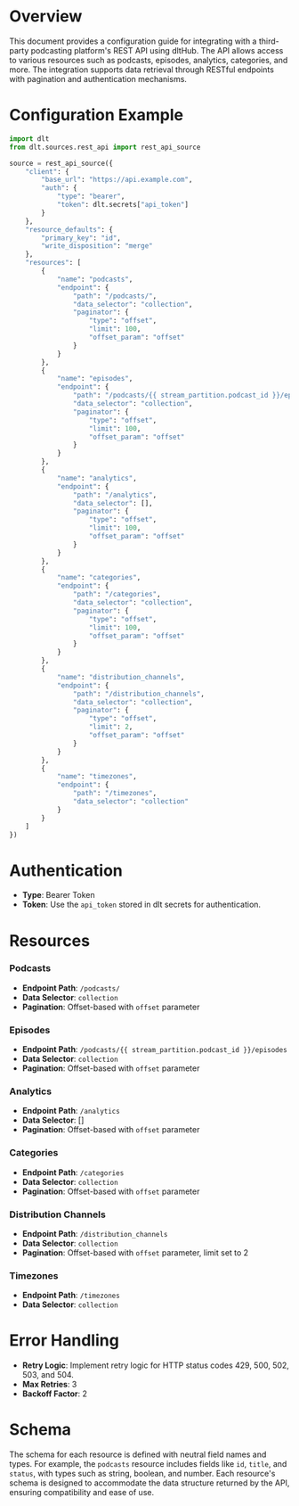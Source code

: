 # Overview

This document provides a configuration guide for integrating with a third-party podcasting platform's REST API using dltHub. The API allows access to various resources such as podcasts, episodes, analytics, categories, and more. The integration supports data retrieval through RESTful endpoints with pagination and authentication mechanisms.

# Configuration Example

```python
import dlt
from dlt.sources.rest_api import rest_api_source

source = rest_api_source({
    "client": {
        "base_url": "https://api.example.com",
        "auth": {
            "type": "bearer",
            "token": dlt.secrets["api_token"]
        }
    },
    "resource_defaults": {
        "primary_key": "id",
        "write_disposition": "merge"
    },
    "resources": [
        {
            "name": "podcasts",
            "endpoint": {
                "path": "/podcasts/",
                "data_selector": "collection",
                "paginator": {
                    "type": "offset",
                    "limit": 100,
                    "offset_param": "offset"
                }
            }
        },
        {
            "name": "episodes",
            "endpoint": {
                "path": "/podcasts/{{ stream_partition.podcast_id }}/episodes",
                "data_selector": "collection",
                "paginator": {
                    "type": "offset",
                    "limit": 100,
                    "offset_param": "offset"
                }
            }
        },
        {
            "name": "analytics",
            "endpoint": {
                "path": "/analytics",
                "data_selector": [],
                "paginator": {
                    "type": "offset",
                    "limit": 100,
                    "offset_param": "offset"
                }
            }
        },
        {
            "name": "categories",
            "endpoint": {
                "path": "/categories",
                "data_selector": "collection",
                "paginator": {
                    "type": "offset",
                    "limit": 100,
                    "offset_param": "offset"
                }
            }
        },
        {
            "name": "distribution_channels",
            "endpoint": {
                "path": "/distribution_channels",
                "data_selector": "collection",
                "paginator": {
                    "type": "offset",
                    "limit": 2,
                    "offset_param": "offset"
                }
            }
        },
        {
            "name": "timezones",
            "endpoint": {
                "path": "/timezones",
                "data_selector": "collection"
            }
        }
    ]
})
```

# Authentication

- **Type**: Bearer Token
- **Token**: Use the `api_token` stored in dlt secrets for authentication.

# Resources

### Podcasts
- **Endpoint Path**: `/podcasts/`
- **Data Selector**: `collection`
- **Pagination**: Offset-based with `offset` parameter

### Episodes
- **Endpoint Path**: `/podcasts/{{ stream_partition.podcast_id }}/episodes`
- **Data Selector**: `collection`
- **Pagination**: Offset-based with `offset` parameter

### Analytics
- **Endpoint Path**: `/analytics`
- **Data Selector**: []
- **Pagination**: Offset-based with `offset` parameter

### Categories
- **Endpoint Path**: `/categories`
- **Data Selector**: `collection`
- **Pagination**: Offset-based with `offset` parameter

### Distribution Channels
- **Endpoint Path**: `/distribution_channels`
- **Data Selector**: `collection`
- **Pagination**: Offset-based with `offset` parameter, limit set to 2

### Timezones
- **Endpoint Path**: `/timezones`
- **Data Selector**: `collection`

# Error Handling

- **Retry Logic**: Implement retry logic for HTTP status codes 429, 500, 502, 503, and 504.
- **Max Retries**: 3
- **Backoff Factor**: 2

# Schema

The schema for each resource is defined with neutral field names and types. For example, the `podcasts` resource includes fields like `id`, `title`, and `status`, with types such as string, boolean, and number. Each resource's schema is designed to accommodate the data structure returned by the API, ensuring compatibility and ease of use.